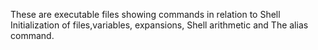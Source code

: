 These are executable files showing commands in relation to Shell Initialization of files,variables, expansions, Shell arithmetic and The alias command.
